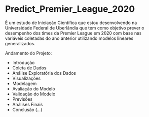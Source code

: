 # Predict_Premier_League_2020
É um estudo de Iniciação Científica que estou desenvolvendo na Universidade Federal de Uberlândia que tem como objetivo prever o desempenho dos times da Premier League em 2020 com base nas variáveis coletadas do ano anterior utilizando modelos lineares generalizados.

Andamento do Projeto:
- Introdução
- Coleta de Dados
- Análise Exploratória dos Dados
- Visualizações
- Modelagem
- Avaliação do Modelo
- Validação do Modelo
- Previsões
- Análises Finais
- Conclusão (...)
